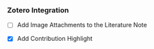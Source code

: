 
### Zotero Integration
- [ ] Add Image Attachments to the Literature Note
- [x] Add Contribution Highlight


